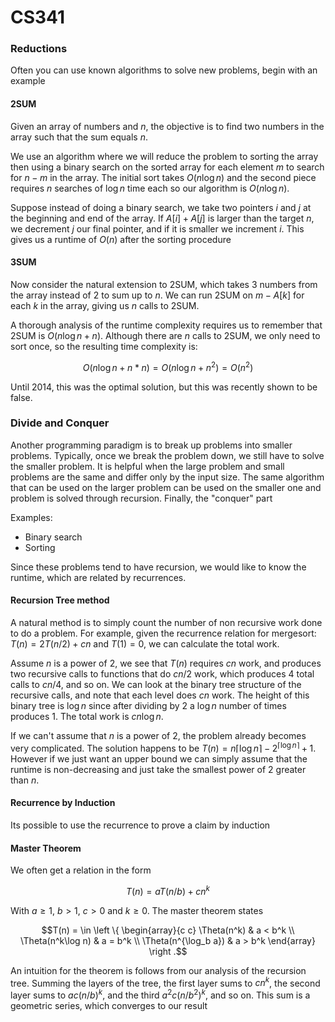 # CS341

### Reductions

Often you can use known algorithms to solve new problems, begin with an example

#### 2SUM

Given an array of numbers and $n$, the objective is to find two numbers in the array such that the sum equals $n$. 

We use an algorithm where we will reduce the problem to sorting the array then using a binary search on the sorted array for each element $m$ to search for $n-m$ in the array. The initial sort takes $O(n \log n)$ and the second piece requires $n$ searches of $\log n$ time each so our algorithm is $O(n \log n)$. 

Suppose instead of doing a binary search, we take two pointers $i$ and $j$ at the beginning and end of the array. If $A[i] + A[j]$ is larger than the target $n$, we decrement $j$ our final pointer, and if it is smaller we increment $i$. This gives us a runtime of $O(n)$ after the sorting procedure

#### 3SUM

Now consider the natural extension to 2SUM, which takes 3 numbers from the array instead of 2 to sum up to $n$. We can run 2SUM on $m-A[k]$ for each $k$ in the array, giving us $n$ calls to 2SUM.

A thorough analysis of the runtime complexity requires us to remember that 2SUM is $O(n\log n + n)$. Although there are $n$ calls to 2SUM, we only need to sort once, so the resulting time complexity is:

$$O(n\log n + n*n) = O(n\log n + n^2) = O(n^2)$$

Until 2014, this was the optimal solution, but this was recently shown to be false. 

### Divide and Conquer

Another programming paradigm is to break up problems into smaller problems. Typically, once we break the problem down, we still have to solve the smaller problem. It is helpful when the large problem and small problems are the same and differ only by the input size. The same algorithm that can be used on the larger problem can be used on the smaller one and problem is solved through recursion. Finally, the "conquer" part 

Examples:
* Binary search
* Sorting

Since these problems tend to have recursion, we would like to know the runtime, which are related by recurrences. 

#### Recursion Tree method
A natural method is to simply count the number of non recursive work done to do a problem. For example, given the recurrence relation for mergesort: $T(n) = 2T(n/2) + cn$ and $T(1) = 0$, we can calculate the total work. 

Assume $n$ is a power of $2$, we see that $T(n)$ requires $cn$ work, and produces two recursive calls to functions that do $cn/2$ work, which produces $4$ total calls to $cn/4$, and so on. We can look at the binary tree structure of the recursive calls, and note that each level does $cn$ work. The height of this binary tree is $\log n$ since after dividing by $2$ a $\log n$ number of times produces $1$. The total work is $cn\log n$. 

If we can't assume that $n$ is a power of $2$, the problem already becomes very complicated. The solution happens to be $T(n) = n \lceil \log n \rceil - 2^{\lceil \log n \rceil} + 1$. However if we just want an upper bound we can simply assume that the runtime is non-decreasing and just take the smallest power of 2 greater than $n$. 

#### Recurrence by Induction

Its possible to use the recurrence to prove a claim by induction

#### Master Theorem
We often get a relation in the form

$$T(n) = aT(n/b) + cn^k$$

With $a \geq 1$, $b > 1$, $c > 0$ and $k \geq 0$. The master theorem states

$$T(n) = \in \left \{ \begin{array}{c c} \Theta(n^k) & a < b^k \\ \Theta(n^k\log n) & a = b^k \\ \Theta(n^{\log_b a}) & a > b^k \end{array} \right .$$

An intuition for the theorem is follows from our analysis of the recursion tree. Summing the layers of the tree, the first layer sums to $cn^k$, the second layer sums to $ac(n/b)^k$, and the third $a^2c(n/b^2)^k$, and so on. This sum is a geometric series, which converges to our result


